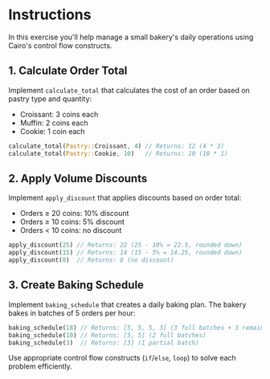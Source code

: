 # Instructions

In this exercise you'll help manage a small bakery's daily operations using Cairo's control flow constructs.

## 1. Calculate Order Total

Implement `calculate_total` that calculates the cost of an order based on pastry type and quantity:

- Croissant: 3 coins each
- Muffin: 2 coins each  
- Cookie: 1 coin each

```rust
calculate_total(Pastry::Croissant, 4) // Returns: 12 (4 * 3)
calculate_total(Pastry::Cookie, 10)   // Returns: 10 (10 * 1)
```

## 2. Apply Volume Discounts

Implement `apply_discount` that applies discounts based on order total:

- Orders ≥ 20 coins: 10% discount
- Orders ≥ 10 coins: 5% discount
- Orders < 10 coins: no discount

```rust
apply_discount(25) // Returns: 22 (25 - 10% = 22.5, rounded down)
apply_discount(15) // Returns: 14 (15 - 5% = 14.25, rounded down)
apply_discount(8)  // Returns: 8 (no discount)
```

## 3. Create Baking Schedule

Implement `baking_schedule` that creates a daily baking plan. The bakery bakes in batches of 5 orders per hour:

```rust
baking_schedule(18) // Returns: [5, 5, 5, 3] (3 full batches + 3 remaining)
baking_schedule(10) // Returns: [5, 5] (2 full batches)
baking_schedule(3)  // Returns: [3] (1 partial batch)
```

Use appropriate control flow constructs (`if`/`else`, `loop`) to solve each problem efficiently.
